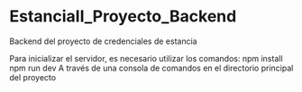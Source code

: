 # EstanciaII_Proyecto_Backend
Backend del proyecto de credenciales de estancia

Para inicializar el servidor, es necesario utilizar los comandos:
  npm install
  npm run dev
A través de una consola de comandos en el directorio principal del proyecto
